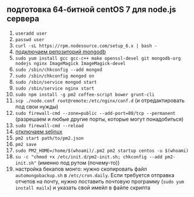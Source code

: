 ## подготовка 64-битной centOS 7 для node.js сервера

1. `useradd user`
2. `passwd user`
4. `curl -sL https://rpm.nodesource.com/setup_6.x | bash -`
5. [подключаем репозиторий mongodb](https://docs.mongodb.com/manual/tutorial/install-mongodb-on-red-hat/#for-the-latest-stable-release-of-mongodb)
7. `sudo yum install gcc gcc-c++ make openssl-devel git mongodb-org nodejs nginx ImageMagick ImageMagick-devel`
8. `sudo /sbin/chkconfig --add mongod`
9. `sudo /sbin/chkconfig mongod on`
10. `sudo /sbin/service mongod start`
13. `sudo /sbin/service nginx start`
16. `sudo npm install -g pm2 coffee-script bower grunt-cli`
17. `scp ./node.conf root@remote:/etc/nginx/conf.d` (и отредактировать под свои нужды)
19. `sudo firewall-cmd --zone=public --add-port=80/tcp --permanent` (разрешаем и любые другие порты, которые могут понадобиться)
20. `sudo firewall-cmd --reload`
21. [отключаем selinux](http://xmodulo.com/how-to-disable-selinux.html)
22. `pm2 start path/to/pm2.json`
23. `pm2 save`
24. `sudo PM2_HOME=/home/$(whoami)/.pm2 pm2 startup centos -u $(whoami)`
25. `su -c "chmod +x /etc/init.d/pm2-init.sh; chkconfig --add pm2-init.sh"` (именно под рутом (почему-то))
26. настройка бекапов монго: нужно скопировать файл `automongobackup.sh` в `/etc/cron.daily`. Если требуется отправка отчетов на почту, нужно поставить почтовую программу (`sudo yum install mailx`) и указать свой имейл в файле скрипта
